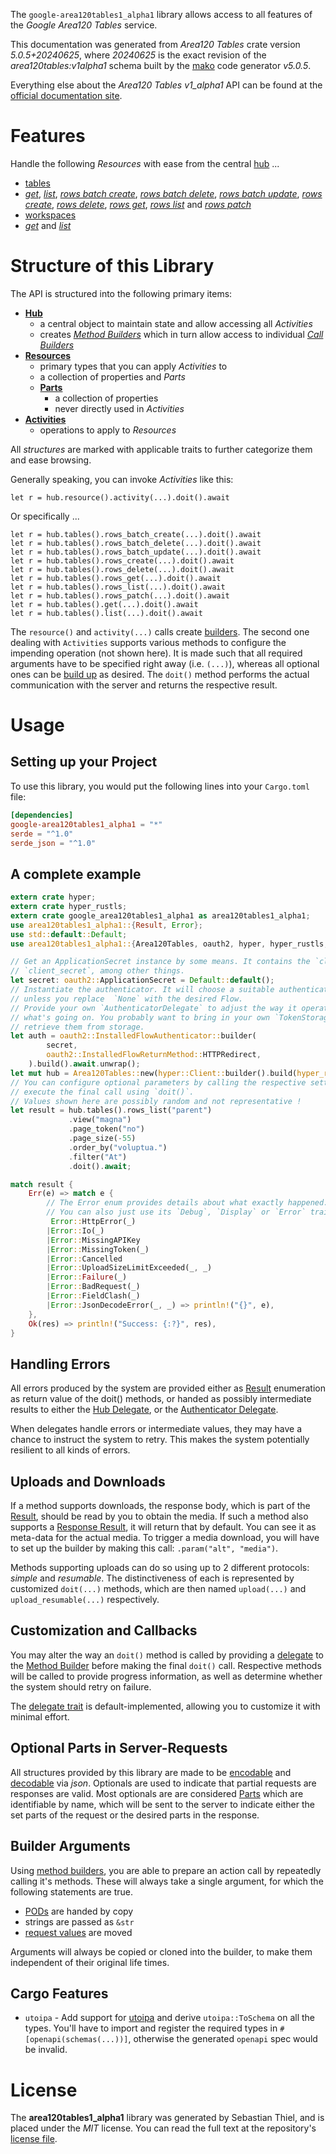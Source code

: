 <!---
DO NOT EDIT !
This file was generated automatically from 'src/generator/templates/api/README.md.mako'
DO NOT EDIT !
-->
The `google-area120tables1_alpha1` library allows access to all features of the *Google Area120 Tables* service.

This documentation was generated from *Area120 Tables* crate version *5.0.5+20240625*, where *20240625* is the exact revision of the *area120tables:v1alpha1* schema built by the [mako](http://www.makotemplates.org/) code generator *v5.0.5*.

Everything else about the *Area120 Tables* *v1_alpha1* API can be found at the
[official documentation site](https://support.google.com/area120-tables/answer/10011390).
# Features

Handle the following *Resources* with ease from the central [hub](https://docs.rs/google-area120tables1_alpha1/5.0.5+20240625/google_area120tables1_alpha1/Area120Tables) ... 

* [tables](https://docs.rs/google-area120tables1_alpha1/5.0.5+20240625/google_area120tables1_alpha1/api::Table)
 * [*get*](https://docs.rs/google-area120tables1_alpha1/5.0.5+20240625/google_area120tables1_alpha1/api::TableGetCall), [*list*](https://docs.rs/google-area120tables1_alpha1/5.0.5+20240625/google_area120tables1_alpha1/api::TableListCall), [*rows batch create*](https://docs.rs/google-area120tables1_alpha1/5.0.5+20240625/google_area120tables1_alpha1/api::TableRowBatchCreateCall), [*rows batch delete*](https://docs.rs/google-area120tables1_alpha1/5.0.5+20240625/google_area120tables1_alpha1/api::TableRowBatchDeleteCall), [*rows batch update*](https://docs.rs/google-area120tables1_alpha1/5.0.5+20240625/google_area120tables1_alpha1/api::TableRowBatchUpdateCall), [*rows create*](https://docs.rs/google-area120tables1_alpha1/5.0.5+20240625/google_area120tables1_alpha1/api::TableRowCreateCall), [*rows delete*](https://docs.rs/google-area120tables1_alpha1/5.0.5+20240625/google_area120tables1_alpha1/api::TableRowDeleteCall), [*rows get*](https://docs.rs/google-area120tables1_alpha1/5.0.5+20240625/google_area120tables1_alpha1/api::TableRowGetCall), [*rows list*](https://docs.rs/google-area120tables1_alpha1/5.0.5+20240625/google_area120tables1_alpha1/api::TableRowListCall) and [*rows patch*](https://docs.rs/google-area120tables1_alpha1/5.0.5+20240625/google_area120tables1_alpha1/api::TableRowPatchCall)
* [workspaces](https://docs.rs/google-area120tables1_alpha1/5.0.5+20240625/google_area120tables1_alpha1/api::Workspace)
 * [*get*](https://docs.rs/google-area120tables1_alpha1/5.0.5+20240625/google_area120tables1_alpha1/api::WorkspaceGetCall) and [*list*](https://docs.rs/google-area120tables1_alpha1/5.0.5+20240625/google_area120tables1_alpha1/api::WorkspaceListCall)




# Structure of this Library

The API is structured into the following primary items:

* **[Hub](https://docs.rs/google-area120tables1_alpha1/5.0.5+20240625/google_area120tables1_alpha1/Area120Tables)**
    * a central object to maintain state and allow accessing all *Activities*
    * creates [*Method Builders*](https://docs.rs/google-area120tables1_alpha1/5.0.5+20240625/google_area120tables1_alpha1/client::MethodsBuilder) which in turn
      allow access to individual [*Call Builders*](https://docs.rs/google-area120tables1_alpha1/5.0.5+20240625/google_area120tables1_alpha1/client::CallBuilder)
* **[Resources](https://docs.rs/google-area120tables1_alpha1/5.0.5+20240625/google_area120tables1_alpha1/client::Resource)**
    * primary types that you can apply *Activities* to
    * a collection of properties and *Parts*
    * **[Parts](https://docs.rs/google-area120tables1_alpha1/5.0.5+20240625/google_area120tables1_alpha1/client::Part)**
        * a collection of properties
        * never directly used in *Activities*
* **[Activities](https://docs.rs/google-area120tables1_alpha1/5.0.5+20240625/google_area120tables1_alpha1/client::CallBuilder)**
    * operations to apply to *Resources*

All *structures* are marked with applicable traits to further categorize them and ease browsing.

Generally speaking, you can invoke *Activities* like this:

```Rust,ignore
let r = hub.resource().activity(...).doit().await
```

Or specifically ...

```ignore
let r = hub.tables().rows_batch_create(...).doit().await
let r = hub.tables().rows_batch_delete(...).doit().await
let r = hub.tables().rows_batch_update(...).doit().await
let r = hub.tables().rows_create(...).doit().await
let r = hub.tables().rows_delete(...).doit().await
let r = hub.tables().rows_get(...).doit().await
let r = hub.tables().rows_list(...).doit().await
let r = hub.tables().rows_patch(...).doit().await
let r = hub.tables().get(...).doit().await
let r = hub.tables().list(...).doit().await
```

The `resource()` and `activity(...)` calls create [builders][builder-pattern]. The second one dealing with `Activities` 
supports various methods to configure the impending operation (not shown here). It is made such that all required arguments have to be 
specified right away (i.e. `(...)`), whereas all optional ones can be [build up][builder-pattern] as desired.
The `doit()` method performs the actual communication with the server and returns the respective result.

# Usage

## Setting up your Project

To use this library, you would put the following lines into your `Cargo.toml` file:

```toml
[dependencies]
google-area120tables1_alpha1 = "*"
serde = "^1.0"
serde_json = "^1.0"
```

## A complete example

```Rust
extern crate hyper;
extern crate hyper_rustls;
extern crate google_area120tables1_alpha1 as area120tables1_alpha1;
use area120tables1_alpha1::{Result, Error};
use std::default::Default;
use area120tables1_alpha1::{Area120Tables, oauth2, hyper, hyper_rustls, chrono, FieldMask};

// Get an ApplicationSecret instance by some means. It contains the `client_id` and 
// `client_secret`, among other things.
let secret: oauth2::ApplicationSecret = Default::default();
// Instantiate the authenticator. It will choose a suitable authentication flow for you, 
// unless you replace  `None` with the desired Flow.
// Provide your own `AuthenticatorDelegate` to adjust the way it operates and get feedback about 
// what's going on. You probably want to bring in your own `TokenStorage` to persist tokens and
// retrieve them from storage.
let auth = oauth2::InstalledFlowAuthenticator::builder(
        secret,
        oauth2::InstalledFlowReturnMethod::HTTPRedirect,
    ).build().await.unwrap();
let mut hub = Area120Tables::new(hyper::Client::builder().build(hyper_rustls::HttpsConnectorBuilder::new().with_native_roots().unwrap().https_or_http().enable_http1().build()), auth);
// You can configure optional parameters by calling the respective setters at will, and
// execute the final call using `doit()`.
// Values shown here are possibly random and not representative !
let result = hub.tables().rows_list("parent")
             .view("magna")
             .page_token("no")
             .page_size(-55)
             .order_by("voluptua.")
             .filter("At")
             .doit().await;

match result {
    Err(e) => match e {
        // The Error enum provides details about what exactly happened.
        // You can also just use its `Debug`, `Display` or `Error` traits
         Error::HttpError(_)
        |Error::Io(_)
        |Error::MissingAPIKey
        |Error::MissingToken(_)
        |Error::Cancelled
        |Error::UploadSizeLimitExceeded(_, _)
        |Error::Failure(_)
        |Error::BadRequest(_)
        |Error::FieldClash(_)
        |Error::JsonDecodeError(_, _) => println!("{}", e),
    },
    Ok(res) => println!("Success: {:?}", res),
}

```
## Handling Errors

All errors produced by the system are provided either as [Result](https://docs.rs/google-area120tables1_alpha1/5.0.5+20240625/google_area120tables1_alpha1/client::Result) enumeration as return value of
the doit() methods, or handed as possibly intermediate results to either the 
[Hub Delegate](https://docs.rs/google-area120tables1_alpha1/5.0.5+20240625/google_area120tables1_alpha1/client::Delegate), or the [Authenticator Delegate](https://docs.rs/yup-oauth2/*/yup_oauth2/trait.AuthenticatorDelegate.html).

When delegates handle errors or intermediate values, they may have a chance to instruct the system to retry. This 
makes the system potentially resilient to all kinds of errors.

## Uploads and Downloads
If a method supports downloads, the response body, which is part of the [Result](https://docs.rs/google-area120tables1_alpha1/5.0.5+20240625/google_area120tables1_alpha1/client::Result), should be
read by you to obtain the media.
If such a method also supports a [Response Result](https://docs.rs/google-area120tables1_alpha1/5.0.5+20240625/google_area120tables1_alpha1/client::ResponseResult), it will return that by default.
You can see it as meta-data for the actual media. To trigger a media download, you will have to set up the builder by making
this call: `.param("alt", "media")`.

Methods supporting uploads can do so using up to 2 different protocols: 
*simple* and *resumable*. The distinctiveness of each is represented by customized 
`doit(...)` methods, which are then named `upload(...)` and `upload_resumable(...)` respectively.

## Customization and Callbacks

You may alter the way an `doit()` method is called by providing a [delegate](https://docs.rs/google-area120tables1_alpha1/5.0.5+20240625/google_area120tables1_alpha1/client::Delegate) to the 
[Method Builder](https://docs.rs/google-area120tables1_alpha1/5.0.5+20240625/google_area120tables1_alpha1/client::CallBuilder) before making the final `doit()` call. 
Respective methods will be called to provide progress information, as well as determine whether the system should 
retry on failure.

The [delegate trait](https://docs.rs/google-area120tables1_alpha1/5.0.5+20240625/google_area120tables1_alpha1/client::Delegate) is default-implemented, allowing you to customize it with minimal effort.

## Optional Parts in Server-Requests

All structures provided by this library are made to be [encodable](https://docs.rs/google-area120tables1_alpha1/5.0.5+20240625/google_area120tables1_alpha1/client::RequestValue) and 
[decodable](https://docs.rs/google-area120tables1_alpha1/5.0.5+20240625/google_area120tables1_alpha1/client::ResponseResult) via *json*. Optionals are used to indicate that partial requests are responses 
are valid.
Most optionals are are considered [Parts](https://docs.rs/google-area120tables1_alpha1/5.0.5+20240625/google_area120tables1_alpha1/client::Part) which are identifiable by name, which will be sent to 
the server to indicate either the set parts of the request or the desired parts in the response.

## Builder Arguments

Using [method builders](https://docs.rs/google-area120tables1_alpha1/5.0.5+20240625/google_area120tables1_alpha1/client::CallBuilder), you are able to prepare an action call by repeatedly calling it's methods.
These will always take a single argument, for which the following statements are true.

* [PODs][wiki-pod] are handed by copy
* strings are passed as `&str`
* [request values](https://docs.rs/google-area120tables1_alpha1/5.0.5+20240625/google_area120tables1_alpha1/client::RequestValue) are moved

Arguments will always be copied or cloned into the builder, to make them independent of their original life times.

[wiki-pod]: http://en.wikipedia.org/wiki/Plain_old_data_structure
[builder-pattern]: http://en.wikipedia.org/wiki/Builder_pattern
[google-go-api]: https://github.com/google/google-api-go-client

## Cargo Features

* `utoipa` - Add support for [utoipa](https://crates.io/crates/utoipa) and derive `utoipa::ToSchema` on all
the types. You'll have to import and register the required types in `#[openapi(schemas(...))]`, otherwise the
generated `openapi` spec would be invalid.


# License
The **area120tables1_alpha1** library was generated by Sebastian Thiel, and is placed 
under the *MIT* license.
You can read the full text at the repository's [license file][repo-license].

[repo-license]: https://github.com/Byron/google-apis-rsblob/main/LICENSE.md

